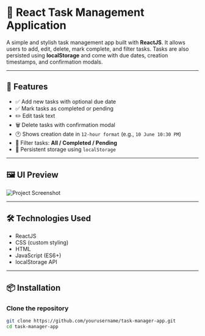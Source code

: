 # 📝 React Task Management Application

A simple and stylish task management app built with **ReactJS**. It allows users to add, edit, delete, mark complete, and filter tasks. Tasks are also persisted using **localStorage** and come with due dates, creation timestamps, and confirmation modals.

---

## 🚀 Features

- ✅ Add new tasks with optional due date
- ✅ Mark tasks as completed or pending
- ✏️ Edit task text
- 🗑️ Delete tasks with confirmation modal
- 🕐 Shows creation date in `12-hour format` (e.g., `10 June 10:30 PM`)
- 📂 Filter tasks: **All / Completed / Pending**
- 💾 Persistent storage using `localStorage`

---

## 🖼️ UI Preview

![Project Screenshot](./screenshot.png)

---

## 🛠️ Technologies Used

- ReactJS
- CSS (custom styling)
- HTML
- JavaScript (ES6+)
- localStorage API

---

## 📦 Installation

### Clone the repository

```bash
git clone https://github.com/yourusername/task-manager-app.git
cd task-manager-app

